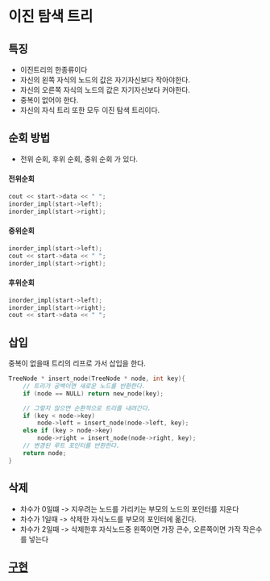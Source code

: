 # 이진 탐색 트리

## 특징
- 이진트리의 한종류이다
- 자신의 왼쪽 자식의 노드의 값은 자기자신보다 작아야한다.
- 자신의 오른쪽 자식의 노드의 값은 자기자신보다 커야한다.
- 중복이 없어야 한다.
- 자신의 자식 트리 또한 모두 이진 탐색 트리이다.


## 순회 방법
- 전위 순회, 후위 순회, 중위 순회 가 있다.
#### 전위순회
```cpp
cout << start->data << " ";
inorder_impl(start->left);
inorder_impl(start->right);
```
#### 중위순회
```cpp
inorder_impl(start->left);
cout << start->data << " ";
inorder_impl(start->right);
```
#### 후위순회
```cpp
inorder_impl(start->left);
inorder_impl(start->right);
cout << start->data << " ";
```

## 삽입
중복이 없을때 트리의 리프로 가서 삽입을 한다.
```cpp
TreeNode * insert_node(TreeNode * node, int key){
	// 트리가 공백이면 새로운 노드를 반환한다. 
	if (node == NULL) return new_node(key);

	// 그렇지 않으면 순환적으로 트리를 내려간다. 
	if (key < node->key)
		node->left = insert_node(node->left, key);
	else if (key > node->key)
		node->right = insert_node(node->right, key);
	// 변경된 루트 포인터를 반환한다. 
	return node;
}
```
## 삭제
- 차수가 0일떄 -> 지우려는 노드를 가리키는 부모의 노드의 포인터를 지운다
- 차수가 1일때 -> 삭제한 자식노드를 부모의 포인터에 옮긴다.
- 차수가 2일때 -> 삭제한후 자식노드중 왼쪽이면 가장 큰수, 오른쪽이면 가작 작은수를 넣는다

## [구현](./Bst)
